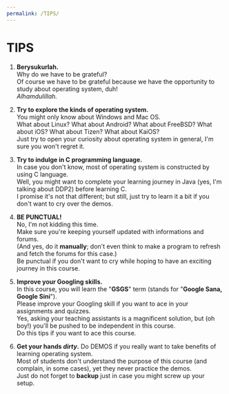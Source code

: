 ```yaml
---
permalink: /TIPS/
---
```


# TIPS

1. **Berysukurlah.**<br>
Why do we have to be grateful?<br>
Of course we have to be grateful because we have the opportunity to study about operating system, duh!<br>
*Alhamdulillah.*

2. **Try to explore the kinds of operating system.**<br>
You might only know about Windows and Mac OS.<br>
What about Linux? What about Android? What about FreeBSD? What about iOS? What about Tizen? What about KaiOS?<br>
Just try to open your curiosity about operating system in general, I'm sure you won't regret it.

3. **Try to indulge in C programming language.**<br>
In case you don't know, most of operating system is constructed by using C language.<br>
Well, you might want to complete your learning journey in Java (yes, I'm talking about DDP2) before learning C.<br>
I promise it's not that different; but still, just try to learn it a bit if you don't want to cry over the demos.

4. **BE PUNCTUAL!**<br>
No, I'm not kidding this time.<br>
Make sure you're keeping yourself updated with informations and forums.<br>
(And yes, do it **manually**; don't even think to make a program to refresh and fetch the forums for this case.)<br>
Be punctual if you don't want to cry while hoping to have an exciting journey in this course.

5. **Improve your Googling skills.**<br>
In this course, you will learn the "**GSGS**" term (stands for "**Google Sana, Google Sini**").<br>
Please improve your Googling skill if you want to ace in your assignments and quizzes.<br>
Yes, asking your teaching assistants is a magnificent solution, but (oh boy!) you'll be pushed to be independent in this course.<br>
Do this tips if you want to ace this course.

6. **Get your hands _dirty_.**
Do DEMOS if you really want to take benefits of learning operating system.<br>
Most of students don't understand the purpose of this course (and complain, in some cases), yet they never practice the demos.<br>
Just do not forget to **backup** just in case you might screw up your setup.
